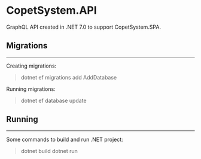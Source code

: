 # CopetSystem.API
GraphQL API created in .NET 7.0 to support CopetSystem.SPA.

## Migrations
---
Creating migrations:
> dotnet ef migrations add AddDatabase

Running migrations:
> dotnet ef database update

## Running
---
Some commands to build and run .NET project:
> dotnet build
> dotnet run